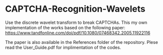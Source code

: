 # CAPTCHA-Recognition-Wavelets

Use the discrete wavelet transform to break CAPTCHAs. This my own implementation of the works based on the following paper: https://www.tandfonline.com/doi/pdf/10.1080/07468342.2005.11922116

The paper is also available in the References folder of the repository. Plese read the User_Guide.pdf for implimentation of the codes. 
